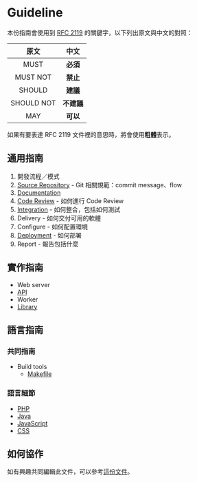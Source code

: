 # Guideline

本份指南會使用到 [RFC 2119][] 的關鍵字，以下列出原文與中文的對照：

| 原文 | 中文 |
|:--------:|:------:|
| MUST | **必須** |
| MUST NOT | **禁止** |
| SHOULD | **建議** |
| SHOULD NOT | **不建議** |
| MAY | **可以** |

如果有要表達 RFC 2119 文件裡的意思時，將會使用**粗體**表示。

## 通用指南

1. 開發流程／模式
2. [Source Repository](/source-repository/README.md) - Git 相關規範：commit message、flow
3. [Documentation](/documentation.md)
4. [Code Review](/code-review.md) - 如何進行 Code Review
5. [Integration](/integration/README.md) - 如何整合，包括如何測試
6. Delivery - 如何交付可用的軟體
7. Configure - 如何配置環境
8. [Deployment](/deployment.md) - 如何部署
9. Report - 報告包括什麼

## 實作指南

* Web server
* [API](/implement/api.md)
* Worker
* [Library](/implement/library.md)

## 語言指南

### 共同指南

* Build tools
  * [Makefile](/build/makefile.md)

### 語言細節

* [PHP](/language/php/README.md)
* [Java](/language/java/README.md)
* [JavaScript](/language/javascript/README.md)
* [CSS](/language/css/README.md)

## 如何協作

如有興趣共同編輯此文件，可以參考[這份文件](/CONTRIBUTING.md)。

[RFC 2119]: http://www.ietf.org/rfc/rfc2119.txt

